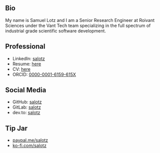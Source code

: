 
## Bio

My name is Samuel Lotz and I am a Senior Research Engineer at Roivant
Sciences under the Vant Tech team specializing in the full spectrum of
industrial grade scientific software development.

## Professional

- LinkedIn: [salotz](https://www.linkedin.com/in/salotz/)
- Resume: [here](link:///resources/resume.pdf)
- CV: [here](link:///resources/cv.pdf)
- ORCID: [0000-0001-6159-615X](https://orcid.org/0000-0001-6159-615X)

## Social Media

- GitHub: [salotz](https://github.com/salotz)
- GitLab: [salotz](https://gitlab.com/salotz)
- dev.to: [salotz](https://dev.to/salotz)

## Tip Jar

- [paypal.me/salotz](https:///paypal.me/salotz)
- [ko-fi.com/salotz](https://ko-fi.com/salotz)
